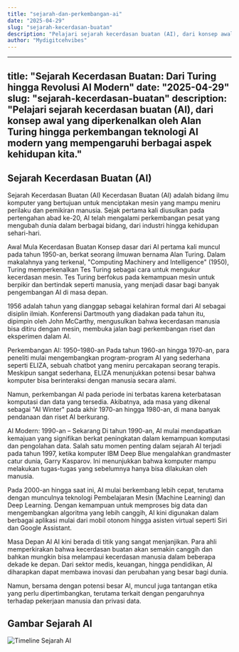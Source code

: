 ```yaml
---
title: "sejarah-dan-perkembangan-ai"
date: "2025-04-29"
slug: "sejarah-kecerdasan-buatan"
description: "Pelajari sejarah kecerdasan buatan (AI), dari konsep awal yang diperkenalkan oleh Alan Turing hingga perkembangan teknologi AI modern yang mempengaruhi berbagai aspek kehidupan kita."
author: "Mydigitcehvibes"
---
```

---
title: "Sejarah Kecerdasan Buatan: Dari Turing hingga Revolusi AI Modern"
date: "2025-04-29"
slug: "sejarah-kecerdasan-buatan"
description: "Pelajari sejarah kecerdasan buatan (AI), dari konsep awal yang diperkenalkan oleh Alan Turing hingga perkembangan teknologi AI modern yang mempengaruhi berbagai aspek kehidupan kita."
---

## Sejarah Kecerdasan Buatan (AI)

Sejarah Kecerdasan Buatan (AI)
Kecerdasan Buatan (AI) adalah bidang ilmu komputer yang bertujuan untuk menciptakan mesin yang mampu meniru perilaku dan pemikiran manusia. Sejak pertama kali diusulkan pada pertengahan abad ke-20, AI telah mengalami perkembangan pesat yang mengubah dunia dalam berbagai bidang, dari industri hingga kehidupan sehari-hari.

Awal Mula Kecerdasan Buatan
Konsep dasar dari AI pertama kali muncul pada tahun 1950-an, berkat seorang ilmuwan bernama Alan Turing. Dalam makalahnya yang terkenal, "Computing Machinery and Intelligence" (1950), Turing memperkenalkan Tes Turing sebagai cara untuk mengukur kecerdasan mesin. Tes Turing berfokus pada kemampuan mesin untuk berpikir dan bertindak seperti manusia, yang menjadi dasar bagi banyak pengembangan AI di masa depan.

1956 adalah tahun yang dianggap sebagai kelahiran formal dari AI sebagai disiplin ilmiah. Konferensi Dartmouth yang diadakan pada tahun itu, dipimpin oleh John McCarthy, mengusulkan bahwa kecerdasan manusia bisa ditiru dengan mesin, membuka jalan bagi perkembangan riset dan eksperimen dalam AI.

Perkembangan AI: 1950–1980-an
Pada tahun 1960-an hingga 1970-an, para peneliti mulai mengembangkan program-program AI yang sederhana seperti ELIZA, sebuah chatbot yang meniru percakapan seorang terapis. Meskipun sangat sederhana, ELIZA menunjukkan potensi besar bahwa komputer bisa berinteraksi dengan manusia secara alami.

Namun, perkembangan AI pada periode ini terbatas karena keterbatasan komputasi dan data yang tersedia. Akibatnya, ada masa yang dikenal sebagai "AI Winter" pada akhir 1970-an hingga 1980-an, di mana banyak pendanaan dan riset AI berkurang.

AI Modern: 1990-an – Sekarang
Di tahun 1990-an, AI mulai mendapatkan kemajuan yang signifikan berkat peningkatan dalam kemampuan komputasi dan pengolahan data. Salah satu momen penting dalam sejarah AI terjadi pada tahun 1997, ketika komputer IBM Deep Blue mengalahkan grandmaster catur dunia, Garry Kasparov. Ini menunjukkan bahwa komputer mampu melakukan tugas-tugas yang sebelumnya hanya bisa dilakukan oleh manusia.

Pada 2000-an hingga saat ini, AI mulai berkembang lebih cepat, terutama dengan munculnya teknologi Pembelajaran Mesin (Machine Learning) dan Deep Learning. Dengan kemampuan untuk memproses big data dan mengembangkan algoritma yang lebih canggih, AI kini digunakan dalam berbagai aplikasi mulai dari mobil otonom hingga asisten virtual seperti Siri dan Google Assistant.

Masa Depan AI
AI kini berada di titik yang sangat menjanjikan. Para ahli memperkirakan bahwa kecerdasan buatan akan semakin canggih dan bahkan mungkin bisa melampaui kecerdasan manusia dalam beberapa dekade ke depan. Dari sektor medis, keuangan, hingga pendidikan, AI diharapkan dapat membawa inovasi dan perubahan yang besar bagi dunia.

Namun, bersama dengan potensi besar AI, muncul juga tantangan etika yang perlu dipertimbangkan, terutama terkait dengan pengaruhnya terhadap pekerjaan manusia dan privasi data.

## Gambar Sejarah AI
![Timeline Sejarah AI](assets/images/0x0.jpg)

